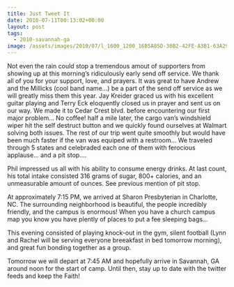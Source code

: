 ```yaml
---
title: Just Tweet It
date: 2010-07-11T00:13:02+00:00
layout: post
tags:
  - 2010-savannah-ga
image: /assets/images/2010/07/l_1600_1200_16B5A85D-30B2-42FE-A3B1-63A291CD72251.jpeg
---
```

Not even the rain could stop a tremendous amout of supporters from showing up at this morning&#8217;s ridiculously early send off service. We thank all of you for your support, love, and prayers. It was great to have Andrew and the Millicks (cool band name&#8230;) be a part of the send off service as we will greatly miss them this year. Jay Kreider graced us with his excellent guitar playing and Terry Eck eloquently closed us in prayer and sent us on our way. We made it to Cedar Crest blvd. before encountering our first major problem&#8230; No coffee! half a mile later, the cargo van&#8217;s windshield wiper hit the self destruct button and we quickly found ourselves at Walmart solving both issues. The rest of our trip went quite smoothly but would have been much faster if the van was equiped with a restroom&#8230; We traveled through 5 states and celebraded each one of them with ferocious applause&#8230; and a pit stop&#8230;.

Phil impressed us all with his ability to consume energy drinks. At last count, his total intake consisted 316 grams of sugar, 800+ calories, and an unmeasurable amount of ounces. See previous mention of pit stop.

At approximately 7:15 PM, we arrived at Sharon Presbyterian in Charlotte, NC. The surrounding neighborhood is beautiful, the people incredibly friendly, and the campus is enormous! When you have a church campus map you know you have plently of places to put a fee sleeping bags&#8230;

This evening consisted of playing knock-out in the gym, silent football (Lynn and Rachel will be serving everyone breeakfast in bed tomorrow morning), and great fun bonding together as a group.

Tomorrow we will depart at 7:45 AM and hopefully arrive in Savannah, GA around noon for the start of camp. Until then, stay up to date with the twitter feeds and keep the Faith!